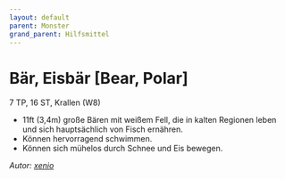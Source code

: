 ```yaml
---
layout: default
parent: Monster
grand_parent: Hilfsmittel
---
```


# Bär, Eisbär [Bear, Polar]
7 TP, 16 ST, Krallen (W8)
- 11ft (3,4m) große Bären mit weißem Fell, die in kalten Regionen leben und sich hauptsächlich von Fisch ernähren.
- Können hervorragend schwimmen.
- Können sich mühelos durch Schnee und Eis bewegen.

*Autor: [xenio](https://xenioinabottle.blogspot.com)*

